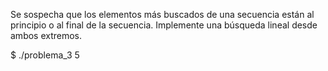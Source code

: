 Se sospecha que los elementos más buscados de una secuencia están al principio o al final de la secuencia. Implemente una búsqueda lineal desde ambos extremos.

$ ./problema_3 5